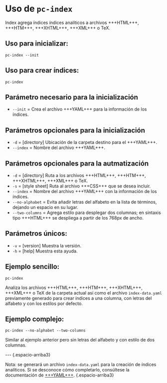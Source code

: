 # Uso de `pc-index`

Index agrega índices índices analíticos a archivos +++HTML+++, +++HTM+++, +++XHTML+++, +++XML+++ o TeX.

## Uso para inicializar:

```
pc-index --init
```

## Uso para crear índices:

```
pc-index
```

## Parámetro necesario para la inicialización

* `--init` = Crea el archivo +++YAML+++ para la información de los índices.

## Parámetros opcionales para la inicialización

* `-d` = [directory] Ubicación de la carpeta destino para el +++YAML+++.
* `--index` = Nombre del archivo +++YAML+++.

## Parámetros opcionales para la autmatización

* `-d` = [directory] Ruta a los archivos +++HTML+++, +++HTM+++, +++XHTML+++, +++XML+++ o TeX.
* `-s` = [style sheet] Ruta al archivo +++CSS+++ que se desea incluir.
* `--index` = Nombre del archivo +++YAML+++ con la información de los índices.
* `--no-alphabet` = Evita añadir letras del alfabeto en la lista de términos, dejando un espacio en su lugar.
* `--two-columns` = Agrega estilo para desplegar dos columnas; en sintaxis tipo +++HTML+++ se despliega a partir de los 768px de ancho.

## Parámetros únicos:

* `-v` = [version] Muestra la versión.
* `-h` = [help] Muestra esta ayuda.

## Ejemplo sencillo:

```
pc-index
```

Analiza los archivos +++HTML+++, +++HTM+++, +++XHTML+++, +++XML+++ o TeX de la carpeta actual así como el archivo `index-data.yaml` previamente generado para crear índices a una columna, con letras del alfabeto y con los estilos por defecto.

## Ejemplo complejo:

```
pc-index --no-alphabet --two-columns
```

Similar al ejemplo anterior pero sin letras del alfabeto y con estilo de dos columnas.

--- {.espacio-arriba3}

Nota: se generará un archivo `index-data.yaml` para la creación de índices analíticos. Si se desconoce cómo completarlo, consúltese la documentación de [+++YAML+++](yaml.html). {.espacio-arriba3}
